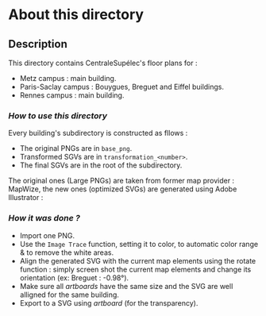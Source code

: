 # About this directory

## Description

This directory contains CentraleSupélec's floor plans for :
- Metz campus : main building.
- Paris-Saclay campus : Bouygues, Breguet and Eiffel buildings.
- Rennes campus : main building.

### *How to use this directory*

Every building's subdirectory is constructed as fllows :
- The original PNGs are in `base_png`.
- Transformed SGVs are in `transformation_<number>`.
- The final SGVs are in the root of the subdirectory.

The original ones (Large PNGs) are taken from former map provider : MapWize, the new ones (optimized SVGs) are generated using Adobe Illustrator :

### *How it was done ?*

- Import one PNG.
- Use the `Image Trace` function, setting it to color, to automatic color range & to remove the white areas.
- Align the generated SVG with the current map elements using the rotate function : simply screen shot the current map elements and change its orientation (ex: Breguet : -0.98°).
- Make sure all *artboards* have the same size and the SVG are well alligned for the same building.
- Export to a SVG using *artboard* (for the transparency).